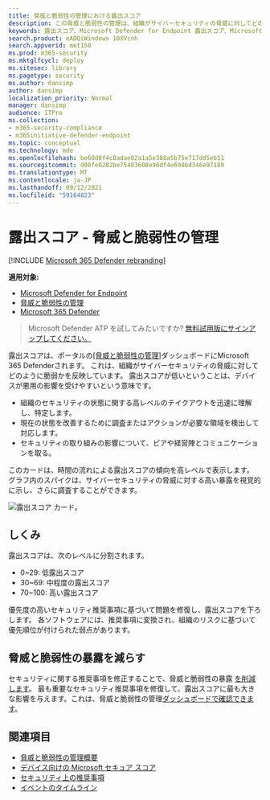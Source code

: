 ```yaml
---
title: 脅威と脆弱性の管理における露出スコア
description: この脅威と脆弱性の管理は、組織がサイバーセキュリティの脅威に対してどのように脆弱かを反映しています。
keywords: 露出スコア、Microsoft Defender for Endpoint 露出スコア、Microsoft Defender for Endpoint tvm 露出スコア、組織の露出スコア、tvm 組織の露出スコア、脅威と脆弱性の管理、Microsoft Defender for Endpoint
search.product: eADQiWindows 10XVcnh
search.appverid: met150
ms.prod: m365-security
ms.mktglfcycl: deploy
ms.sitesec: library
ms.pagetype: security
ms.author: dansimp
author: dansimp
localization_priority: Normal
manager: dansimp
audience: ITPro
ms.collection:
- m365-security-compliance
- m365initiative-defender-endpoint
ms.topic: conceptual
ms.technology: mde
ms.openlocfilehash: be60d8f4c8adae02a1a5e388a5b75e717dd5eb51
ms.sourcegitcommit: d08fe0282be75483608e96df4e6986d346e97180
ms.translationtype: MT
ms.contentlocale: ja-JP
ms.lasthandoff: 09/12/2021
ms.locfileid: "59164823"
---
```

# <a name="exposure-score---threat-and-vulnerability-management"></a>露出スコア - 脅威と脆弱性の管理

[!INCLUDE [Microsoft 365 Defender rebranding](../../includes/microsoft-defender.md)]

**適用対象:**

- [Microsoft Defender for Endpoint](https://go.microsoft.com/fwlink/?linkid=2154037)
- [脅威と脆弱性の管理](next-gen-threat-and-vuln-mgt.md)
- [Microsoft 365 Defender](https://go.microsoft.com/fwlink/?linkid=2118804)

> Microsoft Defender ATP を試してみたいですか? [無料試用版にサインアップしてください。](https://signup.microsoft.com/create-account/signup?products=7f379fee-c4f9-4278-b0a1-e4c8c2fcdf7e&ru=https://aka.ms/MDEp2OpenTrial?ocid=docs-wdatp-portaloverview-abovefoldlink)

露出スコアは、ポータルの[[脅威と脆弱性の管理]](tvm-dashboard-insights.md)ダッシュボードにMicrosoft 365 Defenderされます。 これは、組織がサイバーセキュリティの脅威に対してどのように脆弱かを反映しています。 露出スコアが低いということは、デバイスが悪用の影響を受けやすいという意味です。

- 組織のセキュリティの状態に関する高レベルのテイクアウトを迅速に理解し、特定します。
- 現在の状態を改善するために調査またはアクションが必要な領域を検出して対応します。
- セキュリティの取り組みの影響について、ピアや経営陣とコミュニケーションを取る。

このカードは、時間の流れによる露出スコアの傾向を高レベルで表示します。 グラフ内のスパイクは、サイバーセキュリティの脅威に対する高い暴露を視覚的に示し、さらに調査することができます。

![露出スコア カード。](images/tvm_exp_score.png)

## <a name="how-it-works"></a>しくみ

露出スコアは、次のレベルに分割されます。

- 0~29: 低露出スコア
- 30~69: 中程度の露出スコア
- 70~100: 高い露出スコア

優先度の高いセキュリティ推奨事項に基づいて問題を修復[](tvm-security-recommendation.md)し、露出スコアを下ろします。 各ソフトウェアには、推奨事項に変換され、組織のリスクに基づいて優先順位が付けられた弱点があります。

## <a name="reduce-your-threat-and-vulnerability-exposure"></a>脅威と脆弱性の暴露を減らす

セキュリティに関する推奨事項を修正することで、脅威と脆弱性の暴露 [を削減します](tvm-security-recommendation.md)。 最も重要なセキュリティ推奨事項を修復して、露出スコアに最も大きな影響を与えます。これは、脅威と脆弱性の管理[ダッシュボードで確認できます](tvm-dashboard-insights.md)。

## <a name="related-topics"></a>関連項目

- [脅威と脆弱性の管理概要](next-gen-threat-and-vuln-mgt.md)
- [デバイス向けの Microsoft セキュア スコア](tvm-microsoft-secure-score-devices.md)
- [セキュリティ上の推奨事項](tvm-security-recommendation.md)
- [イベントのタイムライン](threat-and-vuln-mgt-event-timeline.md)
